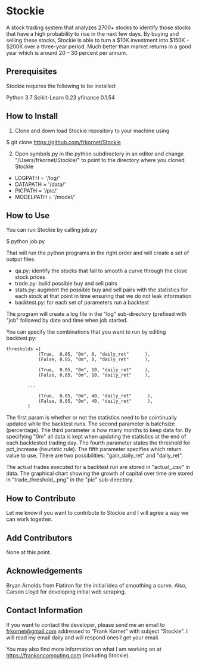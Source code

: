 # Stockie

A stock trading system that analyzes 2700+ stocks to identify those stocks that have a high probability to 
rise in the next few days. By buying and selling these stocks, Stockie is able to turn a $10K investment 
into $150K - $200K over a three-year period. Much better than market returns in a good year which is around 
20 – 30 percent per annum.

## Prerequisites

Stockie requires the following to be installed:

Python 3.7
Scikit-Learn 0.23
yfinance 0.1.54

## How to Install

1) Clone and down load Stockie repository to your machine using

$ git clone https://github.com/frkornet/Stockie

2) Open symbols.py in the python subdirectory in an editor and change "/Users/frkornet/Stockie/" to point 
to the directory where you cloned Stockie

- LOGPATH         = '<Stockie root directory>/log/'
- DATAPATH        = '<Stockie root directory>/data/'
- PICPATH         = '<Stockie root directory>/pic/'
- MODELPATH       = '<Stockie root directory>/model/'

## How to Use

You can run Stockie by calling job.py

$ python job.py

That will run the python programs in the right order and will create a set of output files:
- qa.py: identify the stocks that fail to smooth a curve through the close stock prices
- trade.py: build possible buy and sell pairs
- stats.py: augment the possible buy and sell pairs with the statistics for each stock at that point in time ensuring that we do not leak information
- backtest.py: for each set of parameters run a backtest

The program will create a log file in the "log" sub-directory (prefixed with "job" followed by date and time when job started.

You can specify the combinations that you want to run by editing backtest.py:

```
thresholds =[
            (True,  0.05, "0m", 0, "daily_ret"      ),
            (False, 0.05, "0m", 0, "daily_ret"      ),

            (True,  0.05, "0m", 10, "daily_ret"     ),
            (False, 0.05, "0m", 10, "daily_ret"     ),

	    ...

            (True,  0.05, "0m", 40, "daily_ret"      ),
            (False, 0.05, "0m", 40, "daily_ret"      ),
        ]
```
        
The first param is whether or not the statistics need to be cointinually updated while the backtest runs. 
The second parameter is batchsize (percentage). 
The third parameter is how many months to keep data for. By specifying "0m" all data is kept when updating 
the statistics at the end of each backtested trading day. 
The fourth parameter states the threshold for pct_increase (heuristic rule). 
The fifth parameter specifies which return value to use. There are two possibilities: "gain_daily_ret" and "daily_ret".

The actual trades executed for a backtest run are stored in "actual_<threshold>.csv" in data. 
The graphical chart showing the growth of capital over time are stored in "trade_threshold_<threshold>.png" 
in the "pic" sub-directory.
  
## How to Contribute

Let me know if you want to contribute to Stockie and I will agree a way we can work together.

## Add Contributors

None at this point.

## Acknowledgements

Bryan Arnolds from Flatiron for the initial idea of smoothing a curve. Also, Carson Lloyd for developing initial web scraping.

## Contact Information

If you want to contact the developer, please send me an email to frkornet@gmail.com addressed to "Frank Kornet" with subject "Stockie". I will read my email daily and will respond ones I get your email.

You may also find more information on what I am working on at https://frankoncomputing.com (including Stockie). 
